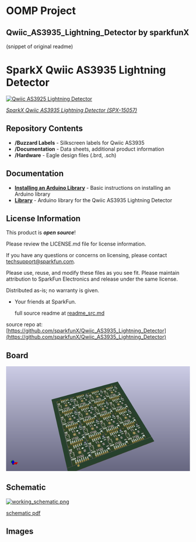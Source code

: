# OOMP Project  
## Qwiic_AS3935_Lightning_Detector  by sparkfunX  
  
(snippet of original readme)  
  
SparkX Qwiic AS3935 Lightning Detector  
========================================  
  
[![Qwiic AS3925 Lightning Detector](https://cdn.sparkfun.com/assets/parts/1/3/4/0/1/15057-Qwiic_AS3935_Lightning_Detector-01.jpg)](https://www.sparkfun.com/products/15057)  
  
[*SparkX Qwiic AS3935 Lightning Detector (SPX-15057)*](https://www.sparkfun.com/products/15057)  
  
Repository Contents  
-------------------  
  
* **/Buzzard Labels** - Silkscreen labels for Qwiic AS3935  
* **/Documentation** - Data sheets, additional product information  
* **/Hardware** - Eagle design files (.brd, .sch)  
  
Documentation  
--------------  
* **[Installing an Arduino Library](https://learn.sparkfun.com/tutorials/installing-an-arduino-library/)** - Basic instructions on installing an Arduino library  
* **[Library](https://github.com/sparkfun/SparkFun_AS3935_Lightning_Detector_Library)** - Arduino library for the Qwiic AS3935 Lightning Detector  
  
License Information  
-------------------  
  
This product is _**open source**_!   
  
Please review the LICENSE.md file for license information.  
  
If you have any questions or concerns on licensing, please contact techsupport@sparkfun.com.  
  
Please use, reuse, and modify these files as you see fit. Please maintain attribution to SparkFun Electronics and release under the same license.  
  
Distributed as-is; no warranty is given.  
  
- Your friends at SparkFun.  
  
  full source readme at [readme_src.md](readme_src.md)  
  
source repo at: [https://github.com/sparkfunX/Qwiic_AS3935_Lightning_Detector](https://github.com/sparkfunX/Qwiic_AS3935_Lightning_Detector)  
## Board  
  
[![working_3d.png](working_3d_600.png)](working_3d.png)  
## Schematic  
  
[![working_schematic.png](working_schematic_600.png)](working_schematic.png)  
  
[schematic pdf](working_schematic.pdf)  
## Images  
